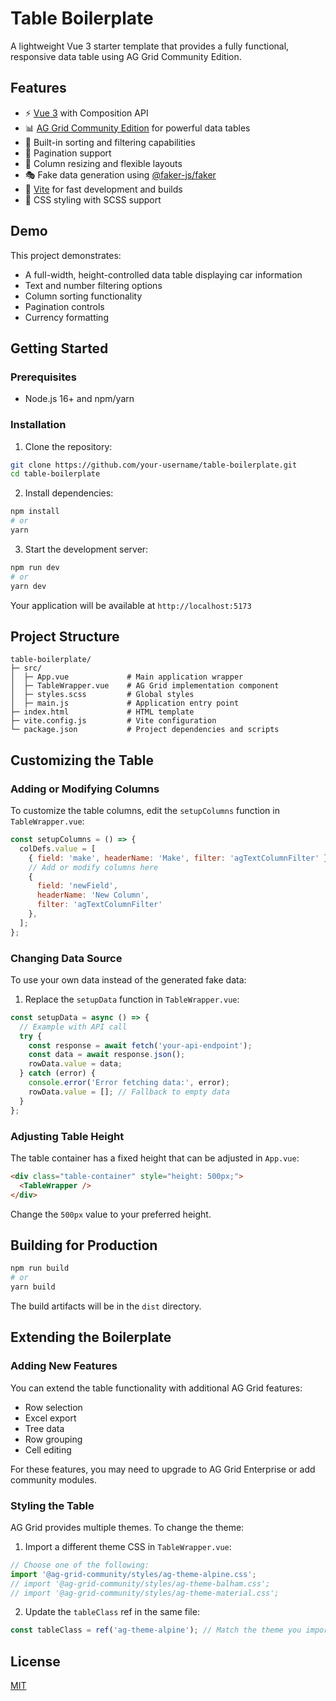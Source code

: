 # Table Boilerplate

A lightweight Vue 3 starter template that provides a fully functional, responsive data table using AG Grid Community Edition.

## Features

- ⚡️ [Vue 3](https://vuejs.org/) with Composition API
- 📊 [AG Grid Community Edition](https://www.ag-grid.com/) for powerful data tables
- 🔄 Built-in sorting and filtering capabilities
- 📑 Pagination support
- 🧩 Column resizing and flexible layouts
- 🎭 Fake data generation using [@faker-js/faker](https://fakerjs.dev/)
- 🚀 [Vite](https://vitejs.dev/) for fast development and builds
- 🎨 CSS styling with SCSS support

## Demo

This project demonstrates:
- A full-width, height-controlled data table displaying car information
- Text and number filtering options
- Column sorting functionality
- Pagination controls
- Currency formatting

## Getting Started

### Prerequisites

- Node.js 16+ and npm/yarn

### Installation

1. Clone the repository:

```bash
git clone https://github.com/your-username/table-boilerplate.git
cd table-boilerplate
```

2. Install dependencies:

```bash
npm install
# or
yarn
```

3. Start the development server:

```bash
npm run dev
# or
yarn dev
```

Your application will be available at `http://localhost:5173`

## Project Structure

```
table-boilerplate/
├─ src/
│  ├─ App.vue             # Main application wrapper
│  ├─ TableWrapper.vue    # AG Grid implementation component
│  ├─ styles.scss         # Global styles
│  ├─ main.js             # Application entry point
├─ index.html             # HTML template
├─ vite.config.js         # Vite configuration
└─ package.json           # Project dependencies and scripts
```

## Customizing the Table

### Adding or Modifying Columns

To customize the table columns, edit the `setupColumns` function in `TableWrapper.vue`:

```javascript
const setupColumns = () => {
  colDefs.value = [
    { field: 'make', headerName: 'Make', filter: 'agTextColumnFilter' },
    // Add or modify columns here
    { 
      field: 'newField', 
      headerName: 'New Column',
      filter: 'agTextColumnFilter' 
    },
  ];
};
```

### Changing Data Source

To use your own data instead of the generated fake data:

1. Replace the `setupData` function in `TableWrapper.vue`:

```javascript
const setupData = async () => {
  // Example with API call
  try {
    const response = await fetch('your-api-endpoint');
    const data = await response.json();
    rowData.value = data;
  } catch (error) {
    console.error('Error fetching data:', error);
    rowData.value = []; // Fallback to empty data
  }
};
```

### Adjusting Table Height

The table container has a fixed height that can be adjusted in `App.vue`:

```html
<div class="table-container" style="height: 500px;">
  <TableWrapper />
</div>
```

Change the `500px` value to your preferred height.

## Building for Production

```bash
npm run build
# or
yarn build
```

The build artifacts will be in the `dist` directory.

## Extending the Boilerplate

### Adding New Features

You can extend the table functionality with additional AG Grid features:

- Row selection
- Excel export
- Tree data
- Row grouping
- Cell editing

For these features, you may need to upgrade to AG Grid Enterprise or add community modules.

### Styling the Table

AG Grid provides multiple themes. To change the theme:

1. Import a different theme CSS in `TableWrapper.vue`:

```javascript
// Choose one of the following:
import '@ag-grid-community/styles/ag-theme-alpine.css';
// import '@ag-grid-community/styles/ag-theme-balham.css';
// import '@ag-grid-community/styles/ag-theme-material.css';
```

2. Update the `tableClass` ref in the same file:

```javascript
const tableClass = ref('ag-theme-alpine'); // Match the theme you imported
```

## License

[MIT](LICENSE)
